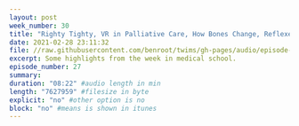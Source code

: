 ```yaml
---
layout: post
week_number: 30
title: "Righty Tighty, VR in Palliative Care, How Bones Change, Reflexes are Neat"
date: 2021-02-28 23:11:32
file: //raw.githubusercontent.com/benroot/twims/gh-pages/audio/episode-27.mp3
excerpt: Some highlights from the week in medical school.
episode_number: 27
summary: 
duration: "08:22" #audio length in min
length: "7627959" #filesize in byte
explicit: "no" #other option is no
block: "no" #means is shown in itunes
---
```




